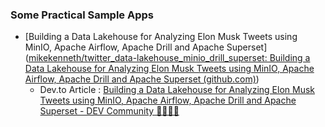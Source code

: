 ### Some Practical Sample Apps

- [Building a Data Lakehouse for Analyzing Elon Musk Tweets using MinIO, Apache Airflow, Apache Drill and Apache Superset]([mikekenneth/twitter_data-lakehouse_minio_drill_superset: Building a Data Lakehouse for Analyzing Elon Musk Tweets using MinIO, Apache Airflow, Apache Drill and Apache Superset (github.com)](https://github.com/mikekenneth/twitter_data-lakehouse_minio_drill_superset))
  - Dev.to Article : [Building a Data Lakehouse for Analyzing Elon Musk Tweets using MinIO, Apache Airflow, Apache Drill and Apache Superset - DEV Community 👩‍💻👨‍💻](https://dev.to/mikekenneth77/building-a-data-lakehouse-for-analyzing-elon-musk-tweets-using-minio-apache-airflow-apache-drill-and-apache-superset-2i3d)

  
